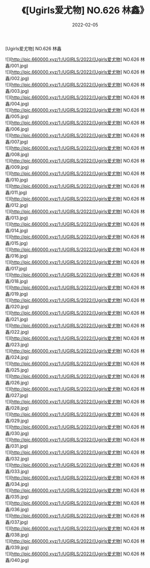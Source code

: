 ﻿---
layout: post
title:  《[Ugirls爱尤物] NO.626 林鑫》
date:   2022-02-05
img: http://pic.660000.xyz/1:/UGIRLS/2022/[Ugirls爱尤物] NO.626 林鑫/000.jpg
categories: [美女, 清纯, 唯美]
---

[Ugirls爱尤物] NO.626 林鑫

 ![](http://pic.660000.xyz/1:/UGIRLS/2022/[Ugirls爱尤物] NO.626 林鑫/001.jpg) <br>![](http://pic.660000.xyz/1:/UGIRLS/2022/[Ugirls爱尤物] NO.626 林鑫/002.jpg) <br>![](http://pic.660000.xyz/1:/UGIRLS/2022/[Ugirls爱尤物] NO.626 林鑫/003.jpg) <br>![](http://pic.660000.xyz/1:/UGIRLS/2022/[Ugirls爱尤物] NO.626 林鑫/004.jpg) <br>![](http://pic.660000.xyz/1:/UGIRLS/2022/[Ugirls爱尤物] NO.626 林鑫/005.jpg) <br>![](http://pic.660000.xyz/1:/UGIRLS/2022/[Ugirls爱尤物] NO.626 林鑫/006.jpg) <br>![](http://pic.660000.xyz/1:/UGIRLS/2022/[Ugirls爱尤物] NO.626 林鑫/007.jpg) <br>![](http://pic.660000.xyz/1:/UGIRLS/2022/[Ugirls爱尤物] NO.626 林鑫/008.jpg) <br>![](http://pic.660000.xyz/1:/UGIRLS/2022/[Ugirls爱尤物] NO.626 林鑫/009.jpg) <br>![](http://pic.660000.xyz/1:/UGIRLS/2022/[Ugirls爱尤物] NO.626 林鑫/010.jpg) <br>![](http://pic.660000.xyz/1:/UGIRLS/2022/[Ugirls爱尤物] NO.626 林鑫/011.jpg) <br>![](http://pic.660000.xyz/1:/UGIRLS/2022/[Ugirls爱尤物] NO.626 林鑫/012.jpg) <br>![](http://pic.660000.xyz/1:/UGIRLS/2022/[Ugirls爱尤物] NO.626 林鑫/013.jpg) <br>![](http://pic.660000.xyz/1:/UGIRLS/2022/[Ugirls爱尤物] NO.626 林鑫/014.jpg) <br>![](http://pic.660000.xyz/1:/UGIRLS/2022/[Ugirls爱尤物] NO.626 林鑫/015.jpg) <br>![](http://pic.660000.xyz/1:/UGIRLS/2022/[Ugirls爱尤物] NO.626 林鑫/016.jpg) <br>![](http://pic.660000.xyz/1:/UGIRLS/2022/[Ugirls爱尤物] NO.626 林鑫/017.jpg) <br>![](http://pic.660000.xyz/1:/UGIRLS/2022/[Ugirls爱尤物] NO.626 林鑫/018.jpg) <br>![](http://pic.660000.xyz/1:/UGIRLS/2022/[Ugirls爱尤物] NO.626 林鑫/019.jpg) <br>![](http://pic.660000.xyz/1:/UGIRLS/2022/[Ugirls爱尤物] NO.626 林鑫/020.jpg) <br>![](http://pic.660000.xyz/1:/UGIRLS/2022/[Ugirls爱尤物] NO.626 林鑫/021.jpg) <br>![](http://pic.660000.xyz/1:/UGIRLS/2022/[Ugirls爱尤物] NO.626 林鑫/022.jpg) <br>![](http://pic.660000.xyz/1:/UGIRLS/2022/[Ugirls爱尤物] NO.626 林鑫/023.jpg) <br>![](http://pic.660000.xyz/1:/UGIRLS/2022/[Ugirls爱尤物] NO.626 林鑫/024.jpg) <br>![](http://pic.660000.xyz/1:/UGIRLS/2022/[Ugirls爱尤物] NO.626 林鑫/025.jpg) <br>![](http://pic.660000.xyz/1:/UGIRLS/2022/[Ugirls爱尤物] NO.626 林鑫/026.jpg) <br>![](http://pic.660000.xyz/1:/UGIRLS/2022/[Ugirls爱尤物] NO.626 林鑫/027.jpg) <br>![](http://pic.660000.xyz/1:/UGIRLS/2022/[Ugirls爱尤物] NO.626 林鑫/028.jpg) <br>![](http://pic.660000.xyz/1:/UGIRLS/2022/[Ugirls爱尤物] NO.626 林鑫/029.jpg) <br>![](http://pic.660000.xyz/1:/UGIRLS/2022/[Ugirls爱尤物] NO.626 林鑫/030.jpg) <br>![](http://pic.660000.xyz/1:/UGIRLS/2022/[Ugirls爱尤物] NO.626 林鑫/031.jpg) <br>![](http://pic.660000.xyz/1:/UGIRLS/2022/[Ugirls爱尤物] NO.626 林鑫/032.jpg) <br>![](http://pic.660000.xyz/1:/UGIRLS/2022/[Ugirls爱尤物] NO.626 林鑫/033.jpg) <br>![](http://pic.660000.xyz/1:/UGIRLS/2022/[Ugirls爱尤物] NO.626 林鑫/034.jpg) <br>![](http://pic.660000.xyz/1:/UGIRLS/2022/[Ugirls爱尤物] NO.626 林鑫/035.jpg) <br>![](http://pic.660000.xyz/1:/UGIRLS/2022/[Ugirls爱尤物] NO.626 林鑫/036.jpg) <br>![](http://pic.660000.xyz/1:/UGIRLS/2022/[Ugirls爱尤物] NO.626 林鑫/037.jpg) <br>![](http://pic.660000.xyz/1:/UGIRLS/2022/[Ugirls爱尤物] NO.626 林鑫/038.jpg) <br>![](http://pic.660000.xyz/1:/UGIRLS/2022/[Ugirls爱尤物] NO.626 林鑫/039.jpg) <br>![](http://pic.660000.xyz/1:/UGIRLS/2022/[Ugirls爱尤物] NO.626 林鑫/040.jpg) <br>